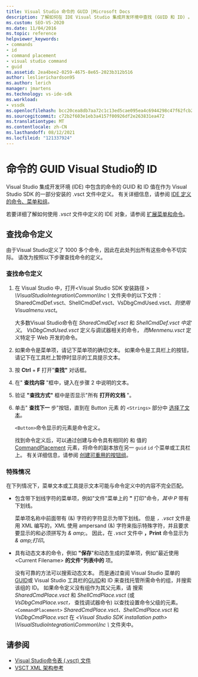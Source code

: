 ```yaml
---
title: Visual Studio 命令的 GUID |Microsoft Docs
description: 了解如何在 IDE Visual Studio 集成开发环境中查找 (GUID 和 ID) 。
ms.custom: SEO-VS-2020
ms.date: 11/04/2016
ms.topic: reference
helpviewer_keywords:
- commands
- id
- command placement
- visual studio command
- guid
ms.assetid: 2ea4bee2-0259-4675-8e65-2023b312b516
author: leslierichardson95
ms.author: lerich
manager: jmartens
ms.technology: vs-ide-sdk
ms.workload:
- vssdk
ms.openlocfilehash: bcc20cea8db7aa72c1c13ed5cae095ea4c6944298c47f62fcb2d042df9dfb593
ms.sourcegitcommit: c72b2f603e1eb3a4157f00926df2e263831ea472
ms.translationtype: MT
ms.contentlocale: zh-CN
ms.lasthandoff: 08/12/2021
ms.locfileid: "121337924"
---
```

# <a name="guids-and-ids-of-visual-studio-commands"></a>命令的 GUID Visual Studio的 ID
Visual Studio 集成开发环境 (IDE) 中包含的命令的 GUID 和 ID 值在作为 Visual Studio SDK 的一部分安装的 .vsct 文件中定义。 有关详细信息，请参阅 [IDE 定义的命令、菜单和组](../../extensibility/internals/ide-defined-commands-menus-and-groups.md)。

 若要详细了解如何使用 *.vsct* 文件中定义的 IDE 对象，请参阅 [扩展菜单和命令](../../extensibility/extending-menus-and-commands.md)。

## <a name="find-a-command-definition"></a>查找命令定义
 由于Visual Studio定义了 1000 多个命令，因此在此处列出所有这些命令不切实际。 请改为按照以下步骤查找命令的定义。

### <a name="to-locate-a-command-definition"></a>查找命令定义

1. 在 Visual Studio 中，打开<Visual Studio SDK 安装路径 *\> \VisualStudioIntegration\Common\Inc \\* 文件夹中的以下文件：SharedCmdDef.vsct、ShellCmdDef.vsct、VsDbgCmdUsed.vsct、*则使用 Visualmenu.vsct*。   

    大多数Visual Studio命令在 *SharedCmdDef.vsct* 和 *ShellCmdDef.vsct 中定义*。 *VsDbgCmdUsed.vsct* 定义与调试器相关的命令， *而Menmenu.vsct* 定义特定于 Web 开发的命令。

2. 如果命令是菜单项，请记下菜单项的确切文本。 如果命令是工具栏上的按钮，请记下在工具栏上暂停时显示的工具提示文本。

3. 按 **Ctrl** + **F** 打开"**查找"** 对话框。

4. 在" **查找内容** "框中，键入在步骤 2 中说明的文本。

5. 验证 **"查找方式"** 框中是否显示"所有 **打开的文档** "。

6. 单击" **查找下一** 步"按钮，直到在 Button 元素 的 `<Strings>` 部分中 [选择了文本](../../extensibility/button-element.md)。

    `<Button>`命令显示的元素是命令定义。

   找到命令定义后，可以通过创建与命令具有相同的 和 值的 [CommandPlacement](../../extensibility/commandplacement-element.md) 元素，将命令的副本放在另一 `guid` `id` 个菜单或工具栏上。 有关详细信息，请参阅 [创建可重用的按钮组](../../extensibility/creating-reusable-groups-of-buttons.md)。

### <a name="special-cases"></a>特殊情况
 在下列情况下，菜单文本或工具提示文本可能与命令定义中的内容不完全匹配。

- 包含带下划线字符的菜单项，例如"文件"菜单上的 **"** 打印"命令，*其中 P* 带有下划线。

     菜单项名称中前面带有 (&) 字符的字符显示为带下划线。 但是 *，.vsct* 文件是用 XML 编写的，XML 使用 ampersand (&) 字符来指示特殊字符，并且要求要显示的和必须拼写为 *&amp; amp;*。 因此，在 *.vsct* 文件中 **，Print** 命令显示为 *&amp; amp;打印*。

- 具有动态文本的命令，例如 **"保存**"和动态生成的菜单项，例如"最近使用 \<Current Filename\> **的文件"列表中的** 项。

     没有可靠的方法可以搜索动态文本。 而是通过查阅 Visual Studio 菜单的[GUID](../../extensibility/internals/guids-and-ids-of-visual-studio-menus.md)或 Visual Studio 工具栏的[GUID](../../extensibility/internals/guids-and-ids-of-visual-studio-toolbars.md)和 ID 来查找托管所需命令的组，并搜索该组的 ID。 如果命令定义没有组作为其父元素，请 [](../../extensibility/parent-element.md)搜索 *SharedCmdPlace.vsct* 和 *ShellCmdPlace.vsct* (或 *VsDbgCmdPlace.vsct，* 查找调试器命令) 以查找设置命令父级的元素。 `<CommandPlacement>` *SharedCmdPlace.vsct、ShellCmdPlace.vsct* 和 *VsDbgCmdPlace.vsct* 在 *\<Visual Studio SDK installation path\> \VisualStudioIntegration\Common\Inc \\* 文件夹中。 

## <a name="see-also"></a>请参阅

- [Visual Studio命令表 (.vsct) 文件](../../extensibility/internals/visual-studio-command-table-dot-vsct-files.md)
- [VSCT XML 架构参考](../../extensibility/vsct-xml-schema-reference.md)
